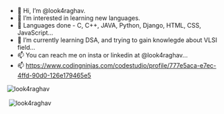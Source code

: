 - 👋 Hi, I’m @look4raghav.
- 👀 I’m interested in learning new languages.
- 🌱 Languages done - C, C++, JAVA, Python, Django, HTML, CSS, JavaScript...
- 🌱 I’m currently learning DSA, and trying to gain knowlegde about VLSI field...
- 📫 You can reach me on insta or linkedin at @look4raghav...
- 📫 https://www.codingninjas.com/codestudio/profile/777e5aca-e7ec-4ffd-90d0-126e179465e5


<p align="left"> <img src="https://komarev.com/ghpvc/?username=look4raghav&label=Profile%20views&color=0e75b6&style=flat" alt="look4raghav" /> </p>

<p>&nbsp;<img align="center" src="https://github-readme-stats.vercel.app/api?username=look4raghav&show_icons=true&locale=en" alt="look4raghav" /></p>




